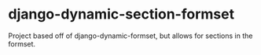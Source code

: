 django-dynamic-section-formset
==============================

Project based off of django-dynamic-formset, but allows for sections in the formset.